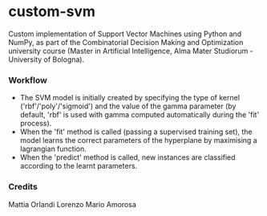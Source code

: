 # custom-svm
Custom implementation of Support Vector Machines using Python and NumPy, as part of the Combinatorial Decision Making and Optimization university course (Master in Artificial Intelligence, Alma Mater Studiorum - University of Bologna).

### Workflow
- The SVM model is initially created by specifying the type of kernel ('rbf'/'poly'/'sigmoid') and the value of the gamma parameter (by default, 'rbf' is used with gamma computed automatically during the 'fit' process).
- When the 'fit' method is called (passing a supervised training set), the model learns the correct parameters of the hyperplane by maximising a lagrangian function.
- When the 'predict' method is called, new instances are classified according to the learnt parameters.

### Credits
Mattia Orlandi
Lorenzo Mario Amorosa
